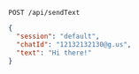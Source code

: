 ```http request
POST /api/sendText
```
```json
{
  "session": "default",
  "chatId": "12132132130@g.us",
  "text": "Hi there!"
}
```